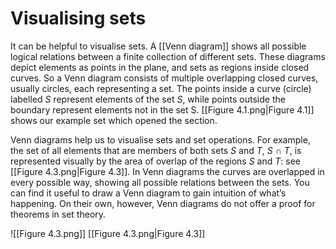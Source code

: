 # Visualising sets
It can be helpful to visualise sets. A [[Venn diagram]] shows all possible logical relations between a finite collection of different sets. These diagrams depict elements as points in the plane, and sets as regions inside closed curves. So a Venn diagram consists of multiple overlapping closed curves, usually circles, each representing a set. The points inside a curve (circle) labelled *S* represent elements of the set *S*, while points outside the boundary represent elements not in the set S. [[Figure 4.1.png|Figure 4.1]] shows our example set which opened
the section.

Venn diagrams help us to visualise sets and set operations. For example, the set of all elements that are members of both sets *S* and *T*, *S* $\cap$ *T*, is represented visually by the area of overlap of the regions *S* and *T*: see [[Figure 4.3.png|Figure 4.3]]. In Venn diagrams the curves are overlapped in every possible way, showing all possible relations between the sets. You can find it useful to draw a Venn diagram to gain intuition of what’s happening. On their own, however, Venn diagrams do not offer a proof for theorems in set theory.

![[Figure 4.3.png]]
[[Figure 4.3.png|Figure 4.3]]